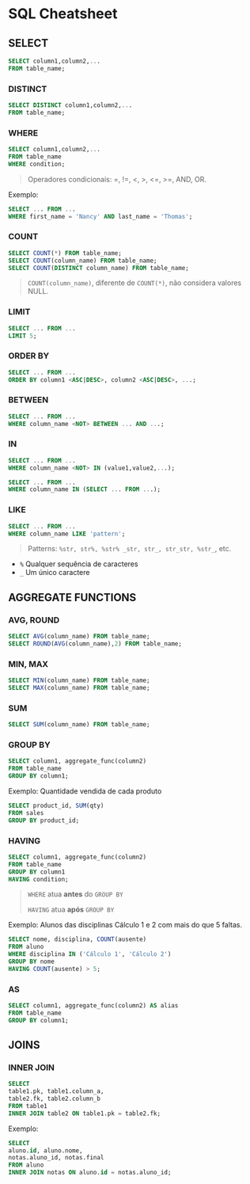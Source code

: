 # SQL Cheatsheet

## SELECT

```sql
SELECT column1,column2,...
FROM table_name;
```

### DISTINCT

```sql
SELECT DISTINCT column1,column2,...
FROM table_name;
```

### WHERE

```sql
SELECT column1,column2,...
FROM table_name
WHERE condition;
```

> Operadores condicionais: =, !=, <, >, <=, >=, AND, OR.

Exemplo:

```sql
SELECT ... FROM ...
WHERE first_name = 'Nancy' AND last_name = 'Thomas';
```

### COUNT

```sql
SELECT COUNT(*) FROM table_name;
SELECT COUNT(column_name) FROM table_name;
SELECT COUNT(DISTINCT column_name) FROM table_name;
```

> `COUNT(column_name)`, diferente de `COUNT(*)`, não considera valores NULL.

### LIMIT

```sql
SELECT ... FROM ...
LIMIT 5;
```

### ORDER BY

```sql
SELECT ... FROM ...
ORDER BY column1 <ASC|DESC>, column2 <ASC|DESC>, ...;
```

### BETWEEN

```sql
SELECT ... FROM ...
WHERE column_name <NOT> BETWEEN ... AND ...;
```

### IN

```sql
SELECT ... FROM ...
WHERE column_name <NOT> IN (value1,value2,...);
```

```sql
SELECT ... FROM ...
WHERE column_name IN (SELECT ... FROM ...);
```

### LIKE

```sql
SELECT ... FROM ...
WHERE column_name LIKE 'pattern';
```

> Patterns: `%str, str%, %str% _str, str_, str_str, %str_`, etc.

- `%` Qualquer sequência de caracteres
- `_` Um único caractere

## AGGREGATE FUNCTIONS

### AVG, ROUND

```sql
SELECT AVG(column_name) FROM table_name;
SELECT ROUND(AVG(column_name),2) FROM table_name;
```

### MIN, MAX

```sql
SELECT MIN(column_name) FROM table_name;
SELECT MAX(column_name) FROM table_name;
```

### SUM

```sql
SELECT SUM(column_name) FROM table_name;
```

### GROUP BY

```sql
SELECT column1, aggregate_func(column2)
FROM table_name
GROUP BY column1;
```

Exemplo: Quantidade vendida de cada produto

```sql
SELECT product_id, SUM(qty)
FROM sales
GROUP BY product_id;
```

### HAVING

```sql
SELECT column1, aggregate_func(column2)
FROM table_name
GROUP BY column1
HAVING condition;
```

> `WHERE` atua **antes** do `GROUP BY`
> 
> `HAVING` atua **após** `GROUP BY`

Exemplo: Alunos das disciplinas Cálculo 1 e 2 com mais do que 5 faltas.

```sql
SELECT nome, disciplina, COUNT(ausente)
FROM aluno
WHERE disciplina IN ('Cálculo 1', 'Cálculo 2')
GROUP BY nome
HAVING COUNT(ausente) > 5;
```

### AS

```sql
SELECT column1, aggregate_func(column2) AS alias
FROM table_name
GROUP BY column1;
```

## JOINS

### INNER JOIN

```sql
SELECT
table1.pk, table1.column_a,
table2.fk, table2.column_b
FROM table1
INNER JOIN table2 ON table1.pk = table2.fk;
```

Exemplo:

```sql
SELECT
aluno.id, aluno.nome,
notas.aluno_id, notas.final
FROM aluno
INNER JOIN notas ON aluno.id = notas.aluno_id;
```
